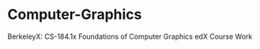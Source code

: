 Computer-Graphics
=================

BerkeleyX: CS-184.1x Foundations of Computer Graphics edX Course Work
